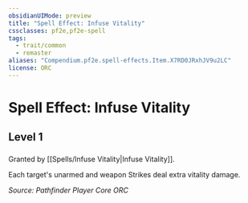 ```yaml
---
obsidianUIMode: preview
title: "Spell Effect: Infuse Vitality"
cssclasses: pf2e,pf2e-spell
tags:
  - trait/common
  - remaster
aliases: "Compendium.pf2e.spell-effects.Item.X7RD0JRxhJV9u2LC"
license: ORC
---
```

# Spell Effect: Infuse Vitality
## Level 1
### 






Granted by [[Spells/Infuse Vitality|Infuse Vitality]].

Each target's unarmed and weapon Strikes deal extra vitality damage.

*Source: Pathfinder Player Core*
*ORC*